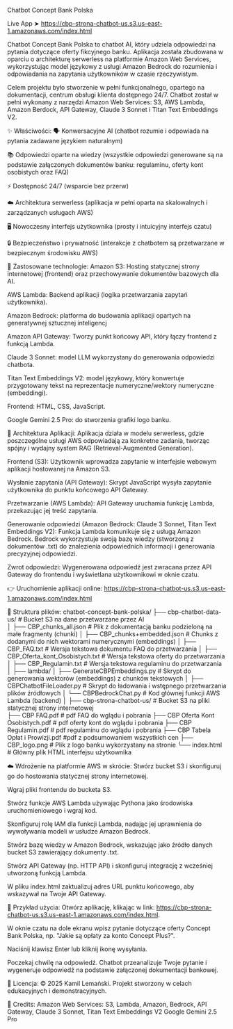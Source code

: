 Chatbot Concept Bank Polska

Live App ➤ https://cbp-strona-chatbot-us.s3.us-east-1.amazonaws.com/index.html

Chatbot Concept Bank Polska to chatbot AI, który udziela odpowiedzi na pytania dotyczące oferty fikcyjnego banku. Aplikacja została zbudowana w oparciu o architekturę serwerless na platformie Amazon Web Services, wykorzystując model językowy z usługi Amazon Bedrock do rozumienia i odpowiadania na zapytania użytkowników w czasie rzeczywistym.

Celem projektu było stworzenie w pełni funkcjonalnego, opartego na dokumentacji, centrum obsługi klienta dostępnego 24/7.
Chatbot został w pełni wykonany z narzędzi Amazon Web Services: S3, AWS Lambda, Amazon Berdock, API Gateway, Claude 3 Sonnet i Titan Text Embeddings V2.

✨ Właściwości:
🗣️ Konwersacyjne AI (chatbot rozumie i odpowiada na pytania zadawane językiem naturalnym)

📚 Odpowiedzi oparte na wiedzy (wszystkie odpowiedzi generowane są na podstawie załączonych dokumentów banku: regulaminu, oferty kont osobistych oraz FAQ)

⚡ Dostępność 24/7 (wsparcie bez przerw)

☁️ Architektura serwerless (aplikacja w pełni oparta na skalowalnych i zarządzanych usługach AWS)

🖥️ Nowoczesny interfejs użytkownika (prosty i intuicyjny interfejs czatu)

🔒 Bezpieczeństwo i prywatność (interakcje z chatbotem są przetwarzane w bezpiecznym środowisku AWS)

🧪 Zastosowane technologie:
Amazon S3: Hosting statycznej strony internetowej (frontend) oraz przechowywanie dokumentów bazowych dla AI.

AWS Lambda: Backend aplikacji (logika przetwarzania zapytań użytkownika).

Amazon Bedrock: platforma do budowania aplikacji opartych na generatywnej sztucznej inteligencj

Amazon API Gateway: Tworzy punkt końcowy API, który łączy frontend z funkcją Lambda.

Claude 3 Sonnet: model LLM wykorzystany do generowania odpowiedzi chatbota.

Titan Text Embeddings V2: model językowy, który konwertuje przygotowany tekst na reprezentacje numeryczne/wektory numeryczne (embeddingi).

Frontend: HTML, CSS, JavaScript.

Google Gemini 2.5 Pro: do stworzenia grafiki logo banku.

🧠 Architektura Aplikacji:
Aplikacja działa w modelu serwerless, gdzie poszczególne usługi AWS odpowiadają za konkretne zadania, tworząc spójny i wydajny system RAG (Retrieval-Augmented Generation).

Frontend (S3): Użytkownik wprowadza zapytanie w interfejsie webowym aplikacji hostowanej na Amazon S3.

Wysłanie zapytania (API Gateway): Skrypt JavaScript wysyła zapytanie użytkownika do punktu końcowego API Gateway.

Przetwarzanie (AWS Lambda): API Gateway uruchamia funkcję Lambda, przekazując jej treść zapytania.

Generowanie odpowiedzi (Amazon Bedrock: Claude 3 Sonnet, Titan Text Embeddings V2): Funkcja Lambda komunikuje się z usługą Amazon Bedrock. Bedrock wykorzystuje swoją bazę wiedzy (stworzoną z dokumentów .txt) do znalezienia odpowiednich informacji i generowania precyzyjnej odpowiedzi.

Zwrot odpowiedzi: Wygenerowana odpowiedź jest zwracana przez API Gateway do frontendu i wyświetlana użytkownikowi w oknie czatu.

👉 Uruchomienie aplikacji online:
https://cbp-strona-chatbot-us.s3.us-east-1.amazonaws.com/index.html

📂 Struktura plików:
chatbot-concept-bank-polska/
├── cbp-chatbot-data-us/       # Bucket S3 na dane przetwarzane przez AI         
│   ├── CBP_chunks_all.json    # Plik z dokumentacją banku podzieloną na małe fragmenty (chunki)
│   ├── CBP_chunks+embedded.json  # Chunks z dodanymi do nich wektorami numerycznymi (embeddings)
│   ├── CBP_FAQ.txt            # Wersja tekstowa dokumentu FAQ do przetwarzania
│   ├── CBP_Oferta_kont_Osobistych.txt  # Wersja tekstowa oferty do przetwarzania
│   ├── CBP_Regulamin.txt      # Wersja tekstowa regulaminu do przetwarzania
│
├── lambda/
│   ├── GenerateCBPEmbeddings.py  # Skrypt do generowania wektorów (embeddings) z chunków tekstowych
│   ├── CBPChatbotFileLoader.py   # Skrypt do ładowania i wstępnego przetwarzania plików źródłowych
│   └── CBPBedrockChat.py         # Kod głównej funkcji AWS Lambda (backend)
│
├── cbp-strona-chatbot-us/     # Bucket S3 na pliki statycznej strony internetowej                 
    ├── CBP FAQ.pdf            # pdf FAQ do wglądu i pobrania
    ├── CBP Oferta Kont Osobistych.pdf # pdf oferty kont do wglądu i pobrania
    ├── CBP Regulamin.pdf      # pdf regulaminu do wglądu i pobrania
    ├── CBP Tabela Opłat i Prowizji.pdf #pdf z podsumowaniem wszystkich cen
    ├── CBP_logo.png            # Plik z logo banku wykorzystany na stronie
    └── index.html              # Główny plik HTML interfejsu użytkownika

☁️ Wdrożenie na platformie AWS w skrócie:
Stwórz bucket S3 i skonfiguruj go do hostowania statycznej strony internetowej.

Wgraj pliki frontendu do bucketa S3.

Stwórz funkcje AWS Lambda używając Pythona jako środowiska uruchomieniowego i wgraj kod.

Skonfiguruj rolę IAM dla funkcji Lambda, nadając jej uprawnienia do wywoływania modeli w usłudze Amazon Bedrock.

Stwórz bazę wiedzy w Amazon Bedrock, wskazując jako źródło danych bucket S3 zawierający dokumenty .txt.

Stwórz API Gateway (np. HTTP API) i skonfiguruj integrację z wcześniej utworzoną funkcją Lambda.

W pliku index.html zaktualizuj adres URL punktu końcowego, aby wskazywał na Twoje API Gateway.

📌 Przykład użycia:
Otwórz aplikację, klikając w link: https://cbp-strona-chatbot-us.s3.us-east-1.amazonaws.com/index.html.

W oknie czatu na dole ekranu wpisz pytanie dotyczące oferty Concept Bank Polska, np. "Jakie są opłaty za konto Concept Plus?".

Naciśnij klawisz Enter lub kliknij ikonę wysyłania.

Poczekaj chwilę na odpowiedź. Chatbot przeanalizuje Twoje pytanie i wygeneruje odpowiedź na podstawie załączonej dokumentacji bankowej.

📝 Licencja:
© 2025 Kamil Lemański. Projekt stworzony w celach edukacyjnych i demonstracyjnych.

🙏 Credits:
Amazon Web Services:
S3, Lambda, Amazon, Bedrock, API Gateway, Claude 3 Sonnet, Titan Text Embeddings V2
Google Gemini 2.5 Pro
